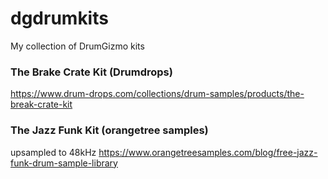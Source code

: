 # dgdrumkits
My collection of DrumGizmo kits

### The Brake Crate Kit (Drumdrops)
https://www.drum-drops.com/collections/drum-samples/products/the-break-crate-kit

### The Jazz Funk Kit (orangetree samples)
upsampled to 48kHz
https://www.orangetreesamples.com/blog/free-jazz-funk-drum-sample-library

